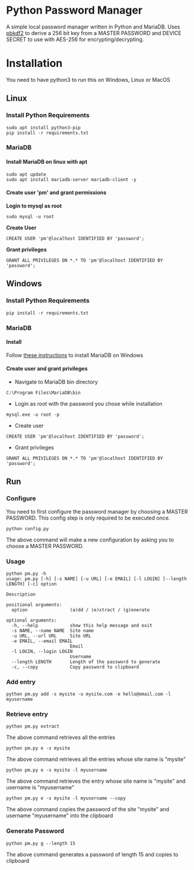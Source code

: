# Python Password Manager

A simple local password manager written in Python and MariaDB. Uses [pbkdf2](https://en.wikipedia.org/wiki/PBKDF2) to derive a 256 bit key from a MASTER PASSWORD and DEVICE SECRET to use with AES-256 for encrypting/decrypting.


# Installation
You need to have python3 to run this on Windows, Linux or MacOS
## Linux
### Install Python Requirements
```
sudo apt install python3-pip
pip install -r requirements.txt
```

### MariaDB
#### Install MariaDB on linux with apt
```
sudo apt update
sudo apt install mariadb-server mariadb-client -y
```
#### Create user 'pm' and grant permissions
**Login to mysql as root**

```
sudo mysql -u root
```
**Create User**
```
CREATE USER 'pm'@localhost IDENTIFIED BY 'password';
```
**Grant privileges**
```
GRANT ALL PRIVILEGES ON *.* TO 'pm'@localhost IDENTIFIED BY 'password';
```

## Windows
### Install Python Requirements
```pip install -r requirements.txt```

### MariaDB
#### Install
Follow [these instructions](https://www.dataquest.io/blog/install-mysql-windows/) to install MariaDB on Windows
#### Create user and grant privileges
- Navigate to MariaDB bin directory
```
C:\Program Files\MariaDB\bin
```
- Login as root with the password you chose while installation
```
mysql.exe -u root -p
```
- Create user
```
CREATE USER 'pm'@localhost IDENTIFIED BY 'password';
```
- Grant privileges
```
GRANT ALL PRIVILEGES ON *.* TO 'pm'@localhost IDENTIFIED BY 'password';
```


## Run
### Configure

You need to first configure the password manager by choosing a MASTER PASSWORD. This config step is only required to be executed once.
```
python config.py
```
The above command will make a new configuration by asking you to choose a MASTER PASSWORD.

### Usage
```
python pm.py -h
usage: pm.py [-h] [-s NAME] [-u URL] [-e EMAIL] [-l LOGIN] [--length LENGTH] [-c] option

Description

positional arguments:
  option                (a)dd / (e)xtract / (g)enerate

optional arguments:
  -h, --help            show this help message and exit
  -s NAME, --name NAME  Site name
  -u URL, --url URL     Site URL
  -e EMAIL, --email EMAIL
                        Email
  -l LOGIN, --login LOGIN
                        Username
  --length LENGTH       Length of the password to generate
  -c, --copy            Copy password to clipboard
```


### Add entry
```
python pm.py add -s mysite -u mysite.com -e hello@email.com -l myusername
```
### Retrieve entry
```
python pm.py extract
```
The above command retrieves all the entries
```
python pm.py e -s mysite
```
The above command retrieves all the entries whose site name is "mysite"
```
python pm.py e -s mysite -l myusername
```
The above command retrieves the entry whose site name is "mysite" and username is "myusername"
```
python pm.py e -s mysite -l myusername --copy
```
The above command copies the password of the site "mysite" and username "myusername" into the clipboard
### Generate Password
```
python pm.py g --length 15
```
The above command generates a password of length 15 and copies to clipboard
